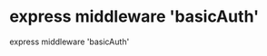 express middleware 'basicAuth'
==============================================================================

express middleware 'basicAuth'


